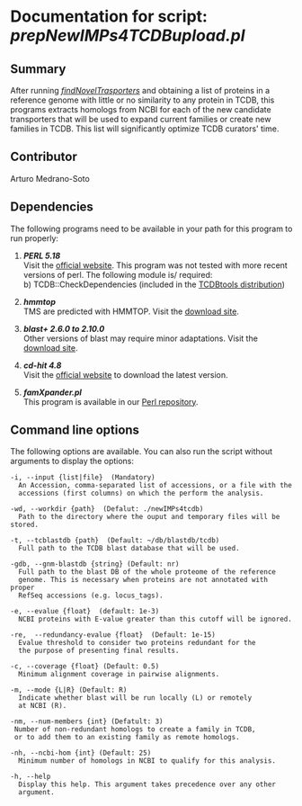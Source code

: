 # Documentation for script: _prepNewIMPs4TCDBupload.pl_

## Summary
After running [_findNovelTrasporters_](findNovelTransporters.md)  and obtaining a list of proteins
in a reference genome with little or no similarity to any protein in TCDB, this programs extracts 
homologs from NCBI for each of the new candidate transporters that will be used to expand current families
or create new families in TCDB. This list will significantly optimize  TCDB curators' time.


## Contributor
Arturo Medrano-Soto


## Dependencies
The following programs need to be available in your path for this 
program to run properly:

1. **_PERL 5.18_**  
Visit the [official website](https://www.perl.org/). This program 
was not tested with more recent versions of perl. The following module is/ required:  
  b) TCDB::CheckDependencies (included in the [TCDBtools distribution](https://github.com/SaierLaboratory/TCDBtools))  
  
2. **_hmmtop_**  
TMS are predicted with HMMTOP. Visit the [download site](http://www.enzim.hu/hmmtop/html/download.html).

3. **_blast+ 2.6.0 to 2.10.0_**  
Other versions of blast may require minor adaptations. Visit the
[download site](https://blast.ncbi.nlm.nih.gov/Blast.cgi?PAGE_TYPE=BlastDocs&DOC_TYPE=Download). 

4. **_cd-hit 4.8_**  
Visit the [official website](http://weizhongli-lab.org/cd-hit/) to 
download the latest version.

4. **_famXpander.pl_**  
This program is available in our [Perl repository](https://github.com/SaierLaboratory/TCDBtools). 


## Command line options
The following options are available. You can also run the 
script without arguments to display the options:

    -i, --input {list|file}  (Mandatory)
      An Accession, comma-separated list of accessions, or a file with the
      accessions (first columns) on which the perform the analysis.

    -wd, --workdir {path}  (Defalut: ./newIMPs4tcdb)
      Path to the directory where the ouput and temporary files will be stored.

    -t, --tcblastdb {path}  (Default: ~/db/blastdb/tcdb)
      Full path to the TCDB blast database that will be used.

    -gdb, --gnm-blastdb {string} (Default: nr)
      Full path to the blast DB of the whole proteome of the reference
      genome. This is necessary when proteins are not annotated with proper
      RefSeq accessions (e.g. locus_tags).

    -e, --evalue {float}  (default: 1e-3)
      NCBI proteins with E-value greater than this cutoff will be ignored.

    -re,  --redundancy-evalue {float}  (Default: 1e-15)
      Evalue threshold to consider two proteins redundant for the
      the purpose of presenting final results.

    -c, --coverage {float} (Default: 0.5)
      Minimum alignment coverage in pairwise alignments.

    -m, --mode {L|R} (Default: R)
      Indicate whether blast will be run locally (L) or remotely
      at NCBI (R).

    -nm, --num-members {int} (Defatult: 3)
     Number of non-redundant homologs to create a family in TCDB,
     or to add them to an existing family as remote homologs.

    -nh, --ncbi-hom {int} (Default: 25)
      Minimum number of homologs in NCBI to qualify for this analysis.

    -h, --help
      Display this help. This argument takes precedence over any other
      argument.
